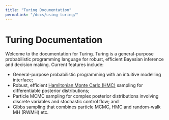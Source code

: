 ```yaml
---
title: "Turing Documentation"
permalink: "/docs/using-turing/"
---
```



# Turing Documentation

Welcome to the documentation for Turing. Turing is a general-purpose probabilistic programming language for robust,
efficient Bayesian inference and decision making. Current features include:

  - General-purpose probabilistic programming with an intuitive modelling interface;
  - Robust, efficient [Hamiltonian Monte Carlo (HMC)](https://github.com/TuringLang/AdvancedHMC.jl) sampling for differentiable posterior distributions;
  - Particle MCMC sampling for complex posterior distributions involving discrete variables and stochastic control flow; and
  - Gibbs sampling that combines particle MCMC, HMC and random-walk MH (RWMH) etc.

```julia
```

